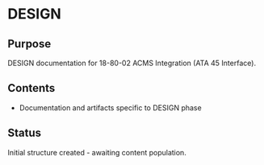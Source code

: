 # DESIGN

## Purpose
DESIGN documentation for 18-80-02 ACMS Integration (ATA 45 Interface).

## Contents
- Documentation and artifacts specific to DESIGN phase

## Status
Initial structure created - awaiting content population.
